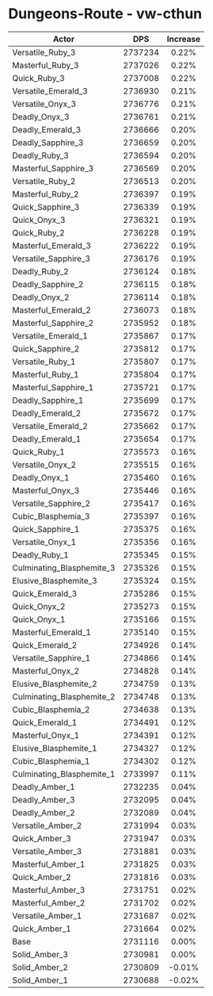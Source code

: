 # Dungeons-Route - vw-cthun
| Actor | DPS | Increase |
|---|:---:|:---:|
|Versatile_Ruby_3|2737234|0.22%|
|Masterful_Ruby_3|2737026|0.22%|
|Quick_Ruby_3|2737008|0.22%|
|Versatile_Emerald_3|2736930|0.21%|
|Versatile_Onyx_3|2736776|0.21%|
|Deadly_Onyx_3|2736761|0.21%|
|Deadly_Emerald_3|2736666|0.20%|
|Deadly_Sapphire_3|2736659|0.20%|
|Deadly_Ruby_3|2736594|0.20%|
|Masterful_Sapphire_3|2736569|0.20%|
|Versatile_Ruby_2|2736513|0.20%|
|Masterful_Ruby_2|2736397|0.19%|
|Quick_Sapphire_3|2736339|0.19%|
|Quick_Onyx_3|2736321|0.19%|
|Quick_Ruby_2|2736228|0.19%|
|Masterful_Emerald_3|2736222|0.19%|
|Versatile_Sapphire_3|2736176|0.19%|
|Deadly_Ruby_2|2736124|0.18%|
|Deadly_Sapphire_2|2736115|0.18%|
|Deadly_Onyx_2|2736114|0.18%|
|Masterful_Emerald_2|2736073|0.18%|
|Masterful_Sapphire_2|2735952|0.18%|
|Versatile_Emerald_1|2735867|0.17%|
|Quick_Sapphire_2|2735812|0.17%|
|Versatile_Ruby_1|2735807|0.17%|
|Masterful_Ruby_1|2735804|0.17%|
|Masterful_Sapphire_1|2735721|0.17%|
|Deadly_Sapphire_1|2735699|0.17%|
|Deadly_Emerald_2|2735672|0.17%|
|Versatile_Emerald_2|2735662|0.17%|
|Deadly_Emerald_1|2735654|0.17%|
|Quick_Ruby_1|2735573|0.16%|
|Versatile_Onyx_2|2735515|0.16%|
|Deadly_Onyx_1|2735460|0.16%|
|Masterful_Onyx_3|2735446|0.16%|
|Versatile_Sapphire_2|2735417|0.16%|
|Cubic_Blasphemia_3|2735397|0.16%|
|Quick_Sapphire_1|2735375|0.16%|
|Versatile_Onyx_1|2735356|0.16%|
|Deadly_Ruby_1|2735345|0.15%|
|Culminating_Blasphemite_3|2735326|0.15%|
|Elusive_Blasphemite_3|2735324|0.15%|
|Quick_Emerald_3|2735286|0.15%|
|Quick_Onyx_2|2735273|0.15%|
|Quick_Onyx_1|2735166|0.15%|
|Masterful_Emerald_1|2735140|0.15%|
|Quick_Emerald_2|2734926|0.14%|
|Versatile_Sapphire_1|2734866|0.14%|
|Masterful_Onyx_2|2734828|0.14%|
|Elusive_Blasphemite_2|2734759|0.13%|
|Culminating_Blasphemite_2|2734748|0.13%|
|Cubic_Blasphemia_2|2734638|0.13%|
|Quick_Emerald_1|2734491|0.12%|
|Masterful_Onyx_1|2734391|0.12%|
|Elusive_Blasphemite_1|2734327|0.12%|
|Cubic_Blasphemia_1|2734302|0.12%|
|Culminating_Blasphemite_1|2733997|0.11%|
|Deadly_Amber_1|2732235|0.04%|
|Deadly_Amber_3|2732095|0.04%|
|Deadly_Amber_2|2732089|0.04%|
|Versatile_Amber_2|2731994|0.03%|
|Quick_Amber_3|2731947|0.03%|
|Versatile_Amber_3|2731881|0.03%|
|Masterful_Amber_1|2731825|0.03%|
|Quick_Amber_2|2731816|0.03%|
|Masterful_Amber_3|2731751|0.02%|
|Masterful_Amber_2|2731702|0.02%|
|Versatile_Amber_1|2731687|0.02%|
|Quick_Amber_1|2731664|0.02%|
|Base|2731116|0.00%|
|Solid_Amber_3|2730981|0.00%|
|Solid_Amber_2|2730809|-0.01%|
|Solid_Amber_1|2730688|-0.02%|

